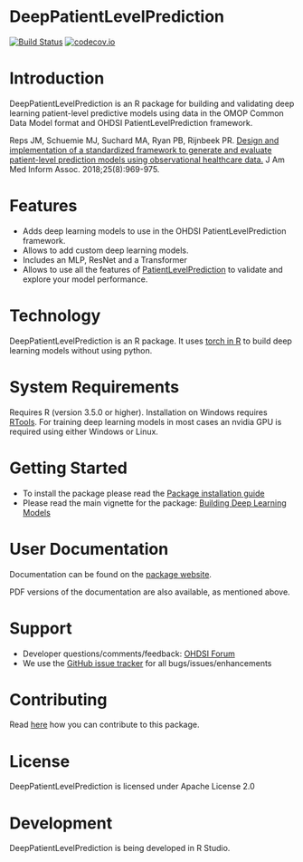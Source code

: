 DeepPatientLevelPrediction
======================

[![Build Status](https://github.com/OHDSI/DeepPatientLevelPrediction/workflows/R-CMD-check/badge.svg)](https://github.com/OHDSI/DeepPatientLevelPrediction/actions?query=workflow%3AR-CMD-check?branch=develop)
[![codecov.io](https://codecov.io/github/OHDSI/DeepPatientLevelPrediction/coverage.svg?branch=master)](https://codecov.io/github/OHDSI/DeepPatientLevelPrediction?branch=main)


Introduction
============

DeepPatientLevelPrediction is an R package for building and validating deep learning patient-level predictive models using data in the OMOP Common Data Model format and OHDSI PatientLevelPrediction framework.  

Reps JM, Schuemie MJ, Suchard MA, Ryan PB, Rijnbeek PR. [Design and implementation of a standardized framework to generate and evaluate patient-level prediction models using observational healthcare data.](https://academic.oup.com/jamia/article/25/8/969/4989437) J Am Med Inform Assoc. 2018;25(8):969-975.


Features
========
- Adds deep learning models to use in the OHDSI PatientLevelPrediction framework.
- Allows to add custom deep learning models.
- Includes an MLP, ResNet and a Transformer
- Allows to use all the features of [PatientLevelPrediction](https://github.com/OHDSI/PatientLevelPrediction/) to validate and explore your model performance.


Technology
==========
DeepPatientLevelPrediction is an R package. It uses [torch in R](https://torch.mlverse.org/) to build deep learning models without using python.

System Requirements
===================
Requires R (version 3.5.0 or higher). Installation on Windows requires [RTools](http://cran.r-project.org/bin/windows/Rtools/). For training deep learning models in most cases an nvidia GPU is required using either Windows or Linux.


Getting Started
===============

- To install the package please read the [Package installation guide]()
- Please read the main vignette for the package:
[Building Deep Learning Models](https://ohdsi.github.io/DeepPatientLevelPrediction/articles/BuildingDeepModels.html)

User Documentation
==================
Documentation can be found on the [package website](https://ohdsi.github.io/DeepPatientLevelPrediction).

PDF versions of the documentation are also available, as mentioned above.

Support
=======
* Developer questions/comments/feedback: <a href="http://forums.ohdsi.org/c/developers">OHDSI Forum</a>
* We use the <a href="https://github.com/OHDSI/DeepPatientLevelPrediction/issues">GitHub issue tracker</a> for all bugs/issues/enhancements

Contributing
============
Read [here](https://ohdsi.github.io/Hades/contribute.html) how you can contribute to this package. 
 
License
=======
DeepPatientLevelPrediction is licensed under Apache License 2.0

Development
===========
DeepPatientLevelPrediction is being developed in R Studio.

